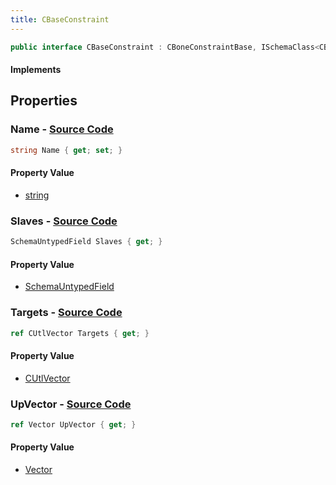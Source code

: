 ```yaml
---
title: CBaseConstraint
---
```


```csharp
public interface CBaseConstraint : CBoneConstraintBase, ISchemaClass<CBoneConstraintBase>, ISchemaClass<CBaseConstraint>, ISchemaField, ISchemaClass, INativeHandle
```

#### Implements

## Properties

### **Name** - [Source Code](https://github.com/swiftly-solution/swiftlys2/blob/main/managed/src/SwiftlyS2.Generated/Schemas/Interfaces/CBaseConstraint.cs#L16)

```csharp
string Name { get; set; }
```

#### Property Value

- [string](https://learn.microsoft.com/dotnet/api/system.string)

### **Slaves** - [Source Code](https://github.com/swiftly-solution/swiftlys2/blob/main/managed/src/SwiftlyS2.Generated/Schemas/Interfaces/CBaseConstraint.cs#L21)

```csharp
SchemaUntypedField Slaves { get; }
```

#### Property Value

- [SchemaUntypedField](/docs/api/shared/schemas/schemauntypedfield)

### **Targets** - [Source Code](https://github.com/swiftly-solution/swiftlys2/blob/main/managed/src/SwiftlyS2.Generated/Schemas/Interfaces/CBaseConstraint.cs#L24)

```csharp
ref CUtlVector Targets { get; }
```

#### Property Value

- [CUtlVector](/docs/api/)

### **UpVector** - [Source Code](https://github.com/swiftly-solution/swiftlys2/blob/main/managed/src/SwiftlyS2.Generated/Schemas/Interfaces/CBaseConstraint.cs#L18)

```csharp
ref Vector UpVector { get; }
```

#### Property Value

- [Vector](/docs/api/shared/natives/vector)

